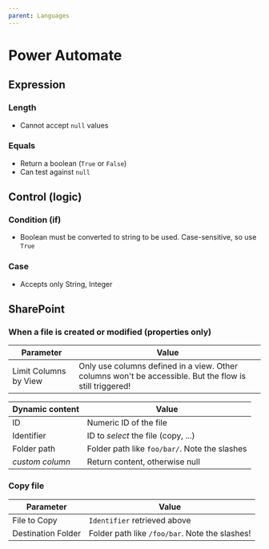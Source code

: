 ```yaml
---
parent: Languages
---
```


# Power Automate

## Expression

### Length

* Cannot accept `null` values

### Equals

* Return a boolean (`True` or `False`)
* Can test against `null`

## Control (logic)

### Condition (if)

* Boolean must be converted to string to be used. Case-sensitive, so use `True`

### Case

* Accepts only String, Integer

## SharePoint

### When a file is created or modified (properties only)

Parameter | Value
-|-
Limit Columns by View | Only use columns defined in a view. Other columns won't be accessible. But the flow is still triggered!

Dynamic content | Value
-|-
ID | Numeric ID of the file
Identifier | ID to *select* the file (copy, ...)
Folder path | Folder path like `foo/bar/`. Note the slashes
*custom column* | Return content, otherwise null

### Copy file

Parameter | Value
-|-
File to Copy | `Identifier` retrieved above
Destination Folder | Folder path like `/foo/bar`. Note the slashes!

